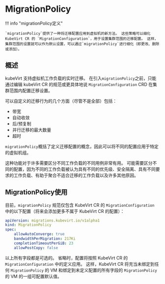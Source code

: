 # MigrationPolicy

!!! info "migrationPolicy定义"

    `migrationPolicy`提供了一种将迁移配置应用到虚拟机的新方法。 这些策略可以细化 KubeVirt CR 的 `MigrationConfiguration`，用于设置集群范围的迁移配置。 这样，集群范围的设置就可以作为默认设置，可以通过`migrationPolicy`进行细化（即更改、删除或添加）。

## 概述

kubeVirt 支持虚拟机工作负载的实时迁移。 在引入`migrationPolicy`之前，只能通过编辑 kubeVirt CR 的规范或更具体地说 `MigrationConfiguration` CRD 在集群范围内配置迁移设置。

可以自定义的迁移行为的几个方面（尽管不是全部）包括： 

- 带宽 
- 自动收敛 
- 后/预复制 
- 并行迁移的最大数量 
- 超时

`migrationPolicy`概括了定义迁移配置的概念，因此可以将不同的配置应用于特定的虚拟机组。

这种功能对于许多需要区分不同工作负载的不同用例非常有用。 可能需要区分不同的配置，因为不同的工作负载被认为具有不同的优先级、安全隔离、具有不同要求的工作负载、有助于聚合不适合迁移的工作负载以及许多其他原因。

## MigrationPolicy使用

目前，`migrationPolicy` 规范仅包含 KubeVirt CR 的 `MigrationConfiguration` 中的以下配置（将来会添加更多不属于 KubeVirt CR 的配置）：

```yaml linenums="1"
apiVersion: migrations.kubevirt.io/v1alpha1
kind: MigrationPolicy
spec:
    allowAutoConverge: true
    bandwidthPerMigration: 217Ki
    completionTimeoutPerGiB: 23
    allowPostCopy: false
```

以上所有字段都是可选的。 省略时，配置将按照 KubeVirt CR 的 `MigrationConfiguration` 中的定义应用。 这样，KubeVirt CR 将充当未绑定到任何 `MigrationPolicy` 的 VM 和绑定到未定义配置的所有字段的 `MigrationPolicy` 的 VM 的一组可配置默认值。
